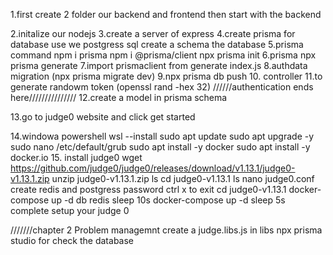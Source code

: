 1.first create 2 folder our backend and frontend then start with the backend

2.initalize our nodejs
3.create a server of express
4.create prisma for database use we postgress sql create a schema the database
5.prisma command 
    npm i prisma
    npm i @prisma/client
    npx prisma init
6.prisma npx prisma generate 
7.import prismaclient from generate index.js
8.authdata migration (npx prisma migrate dev)
9.npx prisma db push
10. controller
11.to generate randowm token (openssl rand -hex 32)
//////authentication ends here///////////////
12.create a model in prisma schema

13.go to judge0 website and click get started

14.windowa powershell 
   wsl --install
    sudo apt update
    sudo apt upgrade -y
     sudo nano /etc/default/grub
     sudo apt install -y docker
     sudo apt install -y docker.io
15. install judge0
     wget https://github.com/judge0/judge0/releases/download/v1.13.1/judge0-v1.13.1.zip
     unzip judge0-v1.13.1.zip
     ls
     cd judge0-v1.13.1
     ls
     nano judge0.conf
     create redis and postgress password 
     ctrl x to exit
     cd judge0-v1.13.1
docker-compose up -d db redis
sleep 10s
docker-compose up -d
sleep 5s
complete setup your judge 0

///////chapter 2 Problem managemnt
create a judge.libs.js in libs
npx prisma studio for check the database

